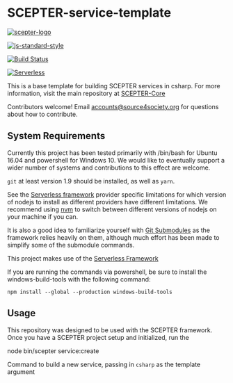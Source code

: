 # SCEPTER-service-template

[![scepter-logo](http://res.cloudinary.com/source-4-society/image/upload/v1519221119/scepter_hzpcqt.png)](https://github.com/source4societyorg/SCEPTER-core)

[![js-standard-style](https://cdn.rawgit.com/standard/standard/master/badge.svg)](http://standardjs.com)

[![Build Status](https://travis-ci.org/source4societyorg/SCEPTER-service-template-csharp.svg?branch=master)](https://travis-ci.org/source4societyorg/SCEPTER-service-template-csharp)

[![Serverless](http://public.serverless.com/badges/v1.svg)](http://serverless.com)

This is a base template for building SCEPTER services in csharp. For more information, visit the main repository at [SCEPTER-Core](https://github.com/source4societyorg/SCEPTER-Core)

Contributors welcome! Email accounts@source4society.org for questions about how to contribute.

## System Requirements

Currently this project has been tested primarily with /bin/bash for Ubuntu 16.04 and powershell for Windows 10. We would like to eventually support a wider number of systems and contributions to this effect are welcome.

`git` at least version 1.9 should be installed, as well as `yarn`.

See the [Serverless framework](https://serverless.com) provider specific limitations for which version of nodejs to install as different providers have different limitations. We recommend using [nvm](https://github.com/creationix/nvm) to switch between different versions of nodejs on your machine if you can.

It is also a good idea to familiarize yourself with [Git Submodules](https://git-scm.com/book/en/v2/Git-Tools-Submodules) as the framework relies heavily on them, although much effort has been made to simplify some of the submodule commands.

This project makes use of the [Serverless Framework](http://serverless.com)

If you are running the commands via powershell, be sure to install the windows-build-tools with the following command:

    npm install --global --production windows-build-tools

## Usage

This repository was designed to be used with the SCEPTER framework. Once you have a SCEPTER project setup and initialized, run the 

  node bin/scepter service:create

Command to build a new service, passing in `csharp` as the template argument 
